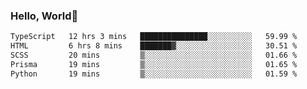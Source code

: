 
### Hello, World🐤

<!--START_SECTION:waka-->

```txt
TypeScript   12 hrs 3 mins   ███████████████░░░░░░░░░░   59.99 %
HTML         6 hrs 8 mins    ███████▓░░░░░░░░░░░░░░░░░   30.51 %
SCSS         20 mins         ▒░░░░░░░░░░░░░░░░░░░░░░░░   01.66 %
Prisma       19 mins         ▒░░░░░░░░░░░░░░░░░░░░░░░░   01.65 %
Python       19 mins         ▒░░░░░░░░░░░░░░░░░░░░░░░░   01.59 %
```

<!--END_SECTION:waka-->
